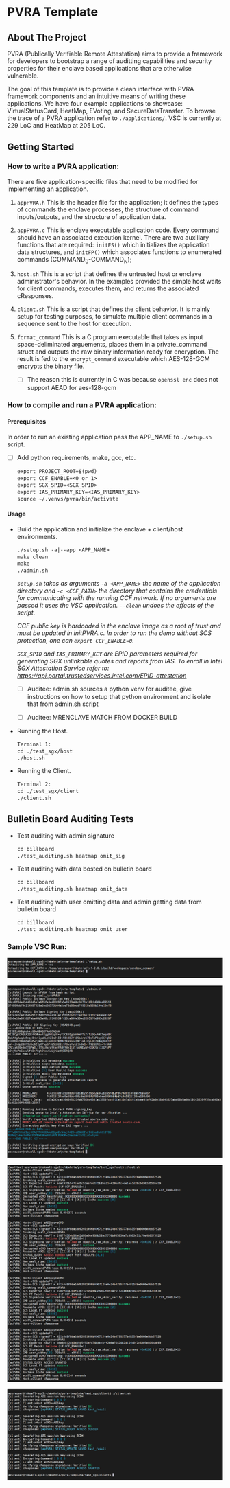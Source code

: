 # PVRA Template

<!-- ABOUT THE PROJECT -->
## About The Project

PVRA (Publically Verifiable Remote Attestation) aims to provide a framework for developers to bootstrap a range of auditting capabilities and security properties for their enclave based applications that are otherwise vulnerable.

The goal of this template is to provide a clean interface with PVRA framework components and an intuitive means of writing these applications. We have four example applications to showcase: VirtualStatusCard, HeatMap, EVoting, and SecureDataTransfer. To browse the trace of a PVRA application refer to ```./applications/```. VSC is currently at 229 LoC and HeatMap at 205 LoC.

## Getting Started

### How to write a PVRA application:

There are five application-specific files that need to be modified for implementing an application.

1. ```appPVRA.h``` This is the header file for the application; it defines the types of commands the enclave processes, the structure of command inputs/outputs, and the structure of application data.

2. ```appPVRA.c``` This is enclave executable application code. Every command should have an associated execution kernel. There are two auxillary functions that are required: ```initES()``` which initializes the application data structures, and ```initFP()``` which associates functions to enumerated commands (COMMAND<sub>0</sub>-COMMAND<sub>N</sub>);

3. ```host.sh``` This is a script that defines the untrusted host or enclave administrator's behavior. In the examples provided the simple host waits for client commands, executes them, and returns the associated cResponses.

4. ```client.sh``` This is a script that defines the client behavior. It is mainly setup for testing purposes, to simulate multiple client commands in a sequence sent to the host for execution.

5. ```format_command``` This is a C program executable that takes as input space-deliminated arguements, places them in a private_command struct and outputs the raw binary information ready for encryption. The result is fed to the ```encrypt_command``` executable which AES-128-GCM encrypts the binary file.

    - [ ] The reason this is currently in C was because ```openssl enc``` does not support AEAD for aes-128-gcm



### How to compile and run a PVRA application:


#### Prerequisites

In order to run an existing application pass the APP_NAME to ```./setup.sh``` script.

- [ ] Add python requirements, make, gcc, etc.

	```
 	export PROJECT_ROOT=$(pwd)
	export CCF_ENABLE=<0 or 1>
	export SGX_SPID=<SGX_SPID>
	export IAS_PRIMARY_KEY=<IAS_PRIMARY_KEY>	
 	source ~/.venvs/pvra/bin/activate
	```


#### Usage

* Build the application and initialize the enclave + client/host environments. 
	```
	./setup.sh -a|--app <APP_NAME>
	make clean
	make
	./admin.sh
	```
	_```setup.sh``` takes as arguments ```-a <APP_NAME>``` the name of the application directory and ```-c <CCF_PATH>``` the directory that contains the credentials for communicating with the running CCF network. If no arguments are passed it uses the VSC application. ```--clean``` undoes the effects of the script._

	_CCF public key is hardcoded in the enclave image as a root of trust and must be updated in initPVRA.c. In order to run the demo without SCS protection, one can ```export CCF_ENABLE=0```._

	_```SGX_SPID``` and ```IAS_PRIMARY_KEY``` are EPID parameters required for generating SGX  *unlinkable* quotes and reports from IAS. To enroll in Intel SGX Attestation Service refer to: https://api.portal.trustedservices.intel.com/EPID-attestation_

	- [ ]  Auditee: admin.sh sources a python venv for auditee, give instructions on how to setup that python environment and isolate that from admin.sh script

	- [ ]  Auditee: MRENCLAVE MATCH FROM DOCKER BUILD


* Running the Host.
	```
	Terminal 1:
	cd ./test_sgx/host
	./host.sh
	```

* Running the Client.
	```
	Terminal 2:
	cd ./test_sgx/client
	./client.sh
	```



## Bulletin Board Auditing Tests

* Test auditing with admin signature

	```
	cd billboard
	./test_auditing.sh heatmap omit_sig
	```

* Test auditing with data bosted on bulletin board

	```
	cd billboard
	./test_auditing.sh heatmap omit_data
	```

* Test auditing with user omitting data and admin getting data from bulletin board

	```
	cd billboard
	./test_auditing.sh heatmap omit_user
	```


### Sample VSC Run:

![alt text](./readme/setup.png)

![alt text](./readme/admin.png)

![alt text](./readme/host.png)

![alt text](./readme/client.png)


